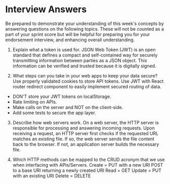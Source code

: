 # Interview Answers
Be prepared to demonstrate your understanding of this week's concepts by answering questions on the following topics. These will not be counted as a part of your sprint score but will be helpful for preparing you for your endorsement interview, and enhancing overall understanding.


1. Explain what a token is used for.
JSON Web Token (JWT) is an open standard that defines a compact and self-contained way for securely transmitting information between parties as a JSON object. This information can be verified and trusted because it is digitally signed.

2. What steps can you take in your web apps to keep your data secure?
Use properly validated cookies to store API tokens. Use JWT with React router redirect component to easily implement secured routing of data.
- DON'T store your JWT tokens on localStorage. 
- Rate limiting on APIs.
- Make calls on the server and NOT on the client-side.
- Add some tests to secure the app layer.

3. Describe how web servers work.
On a web server, the HTTP server is responsible for processing and answering incoming requests. Upon receiving a request, an HTTP server first checks if the requested URL matches an existing file. If so, the web server sends the file content back to the browser. If not, an application server builds the necessary file.

4. Which HTTP methods can be mapped to the CRUD acronym that we use when interfacing with APIs/Servers.
Create = PUT with a new URI
         POST to a base URI returning a newly created URI
Read   = GET
Update = PUT with an existing URI
Delete = DELETE